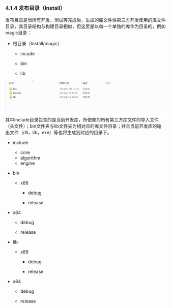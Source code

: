 ### 4.1.4 发布目录（Install）

发布目录是当所有开发、测试等完成后，生成的库文件供第三方开发使用的库文件目录，其目录结构与构建目录相似，但这里是以每一个单独的库作为目录的，例如magic目录：

* 根目录（Install\/magic）

  * incude

  * bin

  * lib



![](/assets/build_root.jpg)

其中include目录包含的是当前开发库，所依赖的所有第三方库文件的导入文件（头文件）；bin文件夹与lib文件夹为相对应的库文件目录；并且当前开发库的输出文件（dll，lib，exe）等也将生成到对应的目录下。

* include
  * core
  * algorithm
  * engine


* bin

  * x86

    * debug

    * release




* x64

  * debug

  * release



* lib

  * x86

    * debug

    * release




* x64

  * debug

  * release



